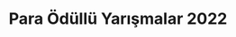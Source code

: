 ---
layout: money
headline: "Para Ödüllü Yarışmalar 2022"
title: "Para Ödüllü Yarışmalar 2022"
subline: "Tüm para ödüllü yarışmalara bu sayfadan erişebilirsiniz. Bu ödüllü yarışmalar: edebiyat ve sanat yarışmaları olabildiği gibi fotoğraf, kısa film gibi diğer sanat dallarına ait de olabilir."
description: "Tüm para ödüllü yarışmalara bu sayfadan erişebilirsiniz. Bu ödüllü yarışmalar: edebiyat ve sanat yarışmaları olabildiği gibi fotoğraf, kısa film gibi diğer sanat dallarına ait de olabilir."
permalink: "para-odullu-yarismalar/"
---
